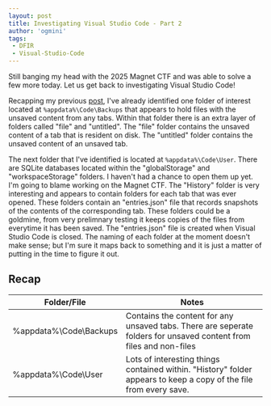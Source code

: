 ```yaml
---
layout: post
title: Investigating Visual Studio Code - Part 2
author: 'ogmini'
tags:
 - DFIR
 - Visual-Studio-Code
---
```


Still banging my head with the 2025 Magnet CTF and was able to solve a few more today. Let us get back to investigating Visual Studio Code!

Recapping my previous [post](https://ogmini.github.io/2025/02/15/Investigating-Visual-Studio-Code.html), I've already identified one folder of interest located at `%appdata%\Code\Backups` that appears to hold files with the unsaved content from any tabs. Within that folder there is an extra layer of folders called "file" and "untitled". The "file" folder contains the unsaved content of a tab that is resident on disk. The "untitled" folder contains the unsaved content of an unsaved tab. 

The next folder that I've identified is located at `%appdata%\Code\User`. There are SQLite databases located within the "globalStorage" and "workspaceStorage" folders. I haven't had a chance to open them up yet. I'm going to blame working on the Magnet CTF. The "History" folder is very interesting and appears to contain folders for each tab that was ever opened. These folders contain an "entries.json" file that records snapshots of the contents of the corresponding tab. These folders could be a goldmine, from very prelimnary testing it keeps copies of the files from everytime it has been saved. The "entries.json" file is created when Visual Studio Code is closed. The naming of each folder at the moment doesn't make sense; but I'm sure it maps back to something and it is just a matter of putting in the time to figure it out. 

## Recap

| Folder/File | Notes |
| --- | --- |
| %appdata%\Code\Backups | Contains the content for any unsaved tabs. There are seperate folders for unsaved content from files and non-files |
| %appdata%\Code\User | Lots of interesting things contained within. "History" folder appears to keep a copy of the file from every save. | 

